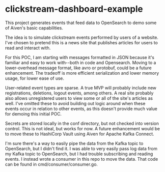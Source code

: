 # clickstream-dashboard-example
This project generates events that feed data to OpenSearch to demo some of Aiven's basic capabilities.

The idea is to simulate clickstream events performed by users of a website. I've chosen to pretend this is a news site that publishes articles for users to read and interact with.

For this POC, I am starting with messages formatted in JSON because it's familiar and easy to work with--both in code and Opensearch. Moving to a lower-overhead message format, like avro or protobuf, could be a future enhancement. The tradeoff is more efficient serialization and lower memory usage, for lower ease of use.

User-related event types are sparse. A true MVP will probably include new registrations, deletions, logout events, among others. A real site probably also allows unregistered users to view some or all of the site's articles as well. I've omitted these to avoid building out logic around when these events occur in relation to other events, as this doesn't provide much value for demoing this initial POC.

Secrets are stored locally in the conf directory, but not checked into version control. This is not ideal, but works for now. A future enhancement would be to move these to HashiCorp Vault using Aiven for Apache Kafka Connect.

I'm sure there's a way to easily pipe the data from the Kafka topic to OpenSearch, but I didn't find it. I was able to very easily pass log data from my Kafka topic to OpenSearch, but I had trouble subscribing and reading events. I instead wrote a consumer in this repo to move the data. That code can be found in cmd/consumer/consumer.go.